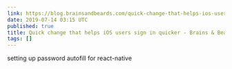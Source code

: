 ```yaml
---
link: https://blog.brainsandbeards.com/quick-change-that-helps-ios-users-sign-in-quicker-ca54455538bd
date: 2019-07-14 03:15 UTC
published: true
title: Quick change that helps iOS users sign in quicker - Brains & Beards
tags: []
---
```


setting up password autofill for react-native
